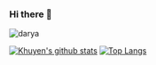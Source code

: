 ### Hi there 👋

![darya](https://user-images.githubusercontent.com/108394058/190146163-c145223a-86bb-4fcd-9139-0a16355c1225.jpg)


[![Khuyen's github stats](https://github-readme-stats.vercel.app/api?username=TheSalimi&count_private=true&show_icons=true&theme=radical&hide_rank=false)](https://github.com/anuraghazra/github-readme-stats)    [![Top Langs](https://github-readme-stats.vercel.app/api/top-langs/?username=TheSalimi&layout=compact)](https://github.com/anuraghazra/github-readme-stats)
